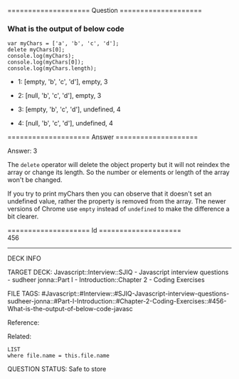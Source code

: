 ==================== Question ====================  

### What is the output of below code

<!-- codeblock-start -->
<pre><code class="hljs language-javascript"><span class="hljs-keyword">var</span> myChars = [<span class="hljs-string">'a'</span>, <span class="hljs-string">'b'</span>, <span class="hljs-string">'c'</span>, <span class="hljs-string">'d'</span>];
<span class="hljs-keyword">delete</span> myChars[<span class="hljs-number">0</span>];
<span class="hljs-variable language_">console</span>.<span class="hljs-title function_">log</span>(myChars);
<span class="hljs-variable language_">console</span>.<span class="hljs-title function_">log</span>(myChars[<span class="hljs-number">0</span>]);
<span class="hljs-variable language_">console</span>.<span class="hljs-title function_">log</span>(myChars.<span class="hljs-property">length</span>);
</code></pre>
<!-- codeblock-end -->

- 1: [empty, 'b', 'c', 'd'], empty, 3

- 2: [null, 'b', 'c', 'd'], empty, 3

- 3: [empty, 'b', 'c', 'd'], undefined, 4

- 4: [null, 'b', 'c', 'd'], undefined, 4  

==================== Answer ====================  

Answer: 3

The `delete` operator will delete the object property but it will not reindex the array or change its length. So the number or elements or length of the array won't be changed.

If you try to print myChars then you can observe that it doesn't set an undefined value, rather the property is removed from the array. The newer versions of Chrome use `empty` instead of `undefined` to make the difference a bit clearer.

==================== Id ====================  
456

---

DECK INFO

TARGET DECK: Javascript::Interview::SJIQ - Javascript interview questions - sudheer jonna::Part I - Introduction::Chapter 2 - Coding Exercises

FILE TAGS: #Javascript::#Interview::#SJIQ-Javascript-interview-questions-sudheer-jonna::#Part-I-Introduction::#Chapter-2-Coding-Exercises::#456-What-is-the-output-of-below-code-javasc

Reference:

Related:

```dataview
LIST
where file.name = this.file.name
```

QUESTION STATUS: Safe to store
